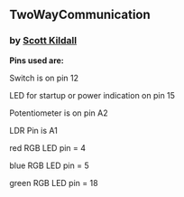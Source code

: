 ## TwoWayCommunication

###  by [Scott Kildall](www.kildall.com)



**Pins used are:**


Switch is on pin 12

LED for startup or power indication on pin 15

Potentiometer is on pin A2

LDR Pin is A1


red RGB LED pin = 4

blue RGB LED pin = 5

green RGB LED pin  = 18

